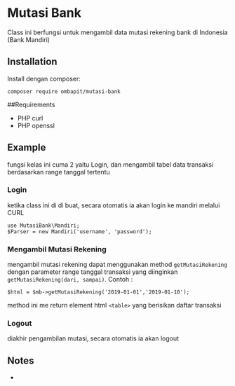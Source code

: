 # Mutasi Bank
Class ini berfungsi untuk mengambil data mutasi rekening bank di Indonesia (Bank Mandiri)

## Installation
Install dengan composer:

	composer require ombapit/mutasi-bank

##Requirements
* PHP curl
* PHP openssl


## Example
fungsi kelas ini cuma 2 yaitu Login, dan mengambil tabel data transaksi berdasarkan range tanggal tertentu

### Login
ketika class ini di di buat, secara otomatis ia akan login ke mandiri melalui CURL
	
	use MutasiBank\Mandiri;
	$Parser = new Mandiri('username', 'password');
	
### Mengambil Mutasi Rekening
mengambil mutasi rekening dapat menggunakan method `getMutasiRekening` dengan parameter range tanggal transaksi yang diinginkan `getMutasiRekening(dari, sampai)`. Contoh :
	
	$html = $mb->getMutasiRekening('2019-01-01','2019-01-10');

method ini me return element html `<table>` yang berisikan daftar transaksi

### Logout
diakhir pengambilan mutasi, secara otomatis ia akan logout


## Notes
-